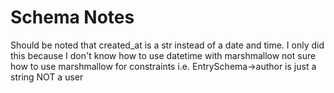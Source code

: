 # Schema Notes

Should be noted that created_at is a str instead of a date and time. I only
did this because I don't know how to use datetime with marshmallow
not sure how to use marshmallow for constraints i.e. EntrySchema->author is
just a string NOT a user